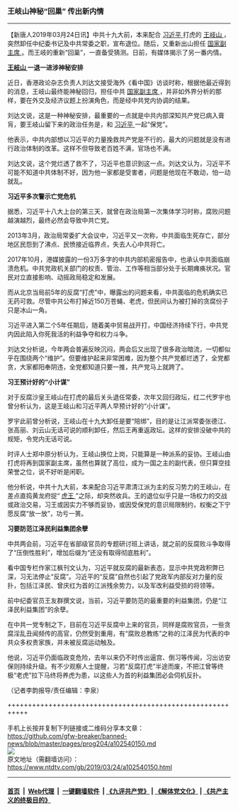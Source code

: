 ### 王岐山神秘“回巢” 传出新内情
------------------------

<div class="post_content" itemprop="articleBody">
 <p>
  【新唐人2019年03月24日讯】中共十九大前，本来配合
  <a href="https://www.ntdtv.com/gb/习近平.htm">
   习近平
  </a>
  打虎的
  <a href="https://www.ntdtv.com/gb/王岐山.htm">
   王岐山
  </a>
  ，突然卸任中纪委书记及中共常委之职，宣布退位。随后，又重新出山担任
  <a href="https://www.ntdtv.com/gb/国家副主席.htm">
   国家副主席
  </a>
  。而王岐的重新“回巢”，一直备受猜测。日前，有媒体揭示了另一番内情。
 </p>
 <p>
  <strong>
   <a href="https://www.ntdtv.com/gb/王岐山.htm">
    王岐山
   </a>
   一退一进涉神秘安排
  </strong>
 </p>
 <p>
  近日，香港政论杂志负责人刘达文接受海外《看中国》访谈时称，根据他最近得到的消息，王岐山最终能神秘回归，担任中共
  <a href="https://www.ntdtv.com/gb/国家副主席.htm">
   国家副主席
  </a>
  ，并非如外界分析的那样，要在外交及经济议题上扮演角色，而是经中共党内协调的结果。
 </p>
 <p>
  刘达文说，这是一种神秘安排，最重要的一点就是中共内部深知共产党已病入膏肓，要王岐山留下来的政治任务是，和
  <a href="https://www.ntdtv.com/gb/习近平.htm">
   习近平
  </a>
  一起“保党”。
 </p>
 <p>
  他表示，中共内部想以习近平的力量挽救共产党是不行的，最大的问题就是没有进行政治体制的改革。这样不但导致老百姓不满，官场也不满。
 </p>
 <p>
  刘达文说，这个党烂透了救不了，习近平也意识到这一点。刘达文认为，习近平不可能不知道中共体制不好，因为他一家都是受害者，问题是他现在不敢动，怕一动就乱。
 </p>
 <p>
  <strong>
   习近平多次警示亡党危机
  </strong>
 </p>
 <p>
  据悉，习近平十八大上台的第三天，就曾在政治局第一次集体学习时称，腐败问题越演越烈，最终必然会导致中共亡党。
 </p>
 <p>
  2013年3月，政治局常委扩大会议中，习近平又一次称，中共面临生死存亡，部分地区民怨到了沸点、民愤接近临界点，失去人心中共将亡。
 </p>
 <p>
  2017年10月，港媒披露的一份3万多字的中共内部机密报告中，也承认中共面临崩溃危机。中共党政机关部门的权责、管治、工作等相当部分处于长期瘫痪状况。官民对立直接影响、动摇政局稳定和发展。
 </p>
 <p>
  而从北京当局前5年的反腐“打虎”中，曝露出的问题来看，中共面临的危机确实已无药可救。尽管中共公布打掉近150万苍蝇、老虎，但民间认为被打掉的贪腐份子只是冰山一角。
 </p>
 <p>
  习近平进入第二个5年任期后，随着美中贸易战开打，中国经济持续下行，中共党内因此陷入你死我活的利益争夺和权力斗争。
 </p>
 <p>
  刘达文分析说，今年两会普遍反映沉闷，两会后又出现了很多政治暗流，一切都似乎在围绕两个“维护”。但要维护起来非常困难，因为整个共产党都烂透了，全党都贪，大家都阳奉阴违，全党都知道只要一推，共产党马上就跨了。
 </p>
 <p>
  <strong>
   习王预计好的“小计谋”
  </strong>
 </p>
 <p>
  对于反腐沙皇王岐山在打虎的最后关头退任常委，次年又回归政坛，红二代罗宇也曾分析认为，这是王岐山和习近平两人早预计好的“小计谋”。
 </p>
 <p>
  罗宇此前曾分析说，王岐山在十九大卸任是要“陪绑”，目的是让江派常委张德江、张高丽、刘云山无话可说的顺利卸任，然后王再重返政坛。这样的安排没破中共的规矩，令党内无话可说。
 </p>
 <p>
  时评人士郑中原分析认为，王岐山换位上岗，只能算是一种派系的妥协。王岐山由打虎将再到国家副主席，虽然也算就了高位，成为一国之主的副代表，但只算空挂荣誉之位，说不好听是闲职。
 </p>
 <p>
  他分析说，中共十九大前，本来配合习近平肃清江派为主的反习势力的王岐山，在差点直捣黄龙府捉“
  <a href="https://www.ntdtv.com/gb/虎王.htm">
   虎王
  </a>
  ”之际，却突然收兵。王的退位似乎只是一场权力的交战或政治交易，习王或因实力不够而妥协，或因受保党的意识局限制约，权衡之下宁愿反腐“放一放”，功亏一篑。
 </p>
 <p>
  <strong>
   习要防范江泽民利益集团余孽
  </strong>
 </p>
 <p>
  中共两会前，习近平在省部级官员的专题研讨班上讲话，就之前的反腐败斗争取得了“压倒性胜利”，增加后缀为“还没有取得彻底胜利”。
 </p>
 <p>
  看中国专栏作家江枫刊文认为，习近平就反腐的最新表态，显示中共党政积弊已深，习无法停止“反腐”。习近平的“反腐”自然也引起了党政军内部反对力量的反扑，包括江泽民、曾庆红为首的江派残余势力，以及军改利益受损的将领等。
 </p>
 <p>
  前中纪委官员王友群撰文说，当前，习近平要防范的最重要的利益集团，仍是“江泽民利益集团”的余孽。
 </p>
 <p>
  在中共一党专制之下，目前在习近平反腐中上来的官员，同样是腐败官员，一些贪腐淫乱丑闻频传的高官，仍然受到重用，有“腐败总教练”之称的江泽民为代表的中共众多权贵家族，并未被反腐运动触及。
 </p>
 <p>
  他说，习近平仍面临政变危险，去年以来仍不时传出逼宫、倒习等传闻，习出访安保则持续升级。有不少观察人士提醒，习若“反腐打虎”半途而废，不把江曾等终极“老虎”拉下马终将养虎为患，以这些人为首的利益集团必会伺机反扑。
 </p>
 <p>
  （记者李韵报导/责任编辑：李泉）
 </p>
 <div class="single_ad">
 </div>
</div>

+++++++++++++++++++++++++++++++++++++++++++++++++++++++++++<br/><br/>
手机上长按并复制下列链接或二维码分享本文章：<br/>
https://github.com/gfw-breaker/banned-news/blob/master/pages/prog204/a102540150.md <br/>
<a href='https://github.com/gfw-breaker/banned-news/blob/master/pages/prog204/a102540150.md'><img src='https://github.com/gfw-breaker/banned-news/blob/master/pages/prog204/a102540150.md.png'/></a> <br/>
原文地址（需翻墙访问）：https://www.ntdtv.com/gb/2019/03/24/a102540150.html


------------------------
#### [首页](https://github.com/gfw-breaker/banned-news/blob/master/README.md) &nbsp;|&nbsp; [Web代理](https://github.com/labour-camp/helloworld) &nbsp;|&nbsp; [一键翻墙软件](https://github.com/gfw-breaker/nogfw/blob/master/README.md) &nbsp;| [《九评共产党》](https://github.com/gfw-breaker/9ping.md/blob/master/README.md#九评之一评共产党是什么) | [《解体党文化》](https://github.com/gfw-breaker/jtdwh.md/blob/master/README.md) | [《共产主义的终极目的》](https://github.com/gfw-breaker/gczydzjmd.md/blob/master/README.md)

